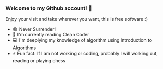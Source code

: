 ### Welcome to my Github account! 👋

Enjoy your visit and take wherever you want, this is free software :)

- 😄 Never Surrender!
- 📖 I'm currently reading Clean Coder
- 💻 I'm deeplying my knowledge of algorithm using Introduction to Algorithms
- ⚡ Fun fact: If I am not working or coding, probably I will working out, reading or playing chess

<!--
**MAInformatico/MAInformatico** is a ✨ _special_ ✨ repository because its `README.md` (this file) appears on your GitHub profile.

Here are some ideas to get you started:

- 🔭 I’m currently working on ...
- 🌱 I’m currently learning ...
- 👯 I’m looking to collaborate on ...
- 🤔 I’m looking for help with ...
- 💬 Ask me about ...
- 📫 How to reach me: ...
- 😄 Pronouns: ...
- ⚡ Fun fact: ...
-->

